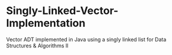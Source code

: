 # Singly-Linked-Vector-Implementation
Vector ADT implemented in Java using a singly linked list for Data Structures &amp; Algorithms II
